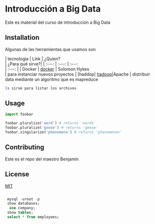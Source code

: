# Introducción a Big Data
 
 Este es material del curso de introducción a  Big Data
 
 ## Installation
 
 Algunas de las herramientas que usamos son
 
 | tecnologia | Link                                                     |        ¿Quien?                     
                       | ¿Para qué sirve?|
 | :---:          | :---:                                                        | :---:                      
                                                               | :---: |
 | Docker                | [docker](https://docker.com)  |       Solomon Hykes                                
                               |  para instanciar nuevos proyectos  |
 |haddop| [hadoop](https://hadoop.com)|Apache  | distribuir data mediante un algoritmo que es mapreduce
 
 

 ```bash
 ls sirve para listar los archivos
 ```
 
 ## Usage
 
 
 
 ```python
 import foobar
 
 foobar.pluralize('word') # returns 'words'
 foobar.pluralize('goose') # returns 'geese'
 foobar.singularize('phenomena') # returns 'phenomenon'
 ```
 
 ## Contributing
  Este es el repo del maestro Benjamín
  
  
  ## License
  [MIT](https://choosealicense.com/licenses/mit/)
  
  
  
  ```sql
  
   mysql -uroot -p
   show databases;
    use company;
   show tables;
   select * from employees;
  ```
